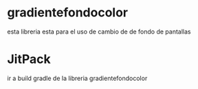 # gradientefondocolor
esta libreria esta para el uso de cambio de de fondo de pantallas 
# JitPack 
ir a build gradle de la libreria gradientefondocolor
